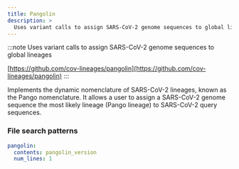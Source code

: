 ```yaml
---
title: Pangolin
description: >
  Uses variant calls to assign SARS-CoV-2 genome sequences to global lineages
---
```


<!--
~~~~~ DO NOT EDIT ~~~~~
This file is autogenerated from the MultiQC module python docstring.
Do not edit the markdown, it will be overwritten.

File path for the source of this content: multiqc/modules/pangolin/pangolin.py
~~~~~~~~~~~~~~~~~~~~~~~
-->

:::note
Uses variant calls to assign SARS-CoV-2 genome sequences to global lineages

[https://github.com/cov-lineages/pangolin](https://github.com/cov-lineages/pangolin)
:::

Implements the dynamic nomenclature of SARS-CoV-2 lineages, known as the Pango nomenclature.
It allows a user to assign a SARS-CoV-2 genome sequence the most likely lineage (Pango lineage)
to SARS-CoV-2 query sequences.

### File search patterns

```yaml
pangolin:
  contents: pangolin_version
  num_lines: 1
```
